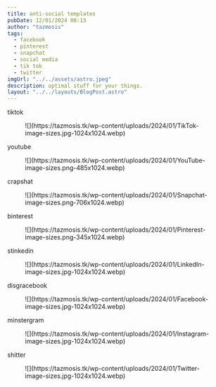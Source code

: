 ```yaml
---
title: anti-social templates
pubDate: 12/01/2024 08:13
author: "tazmosis"
tags:
  - facebook
  - pinterest
  - snapchat
  - social media
  - tik tok
  - twitter
imgUrl: "../../assets/astro.jpeg"
description: optimal stuff for your things.
layout: "../../layouts/BlogPost.astro"
---
```


tiktok

<figure class="wp-block-image size-large">![](https://tazmosis.tk/wp-content/uploads/2024/01/TikTok-image-sizes.jpg-1024x1024.webp)</figure>youtube

<figure class="wp-block-image">![](https://tazmosis.tk/wp-content/uploads/2024/01/YouTube-image-sizes.png-485x1024.webp)</figure>crapshat

<figure class="wp-block-image">![](https://tazmosis.tk/wp-content/uploads/2024/01/Snapchat-image-sizes.png-706x1024.webp)</figure>binterest

<figure class="wp-block-image">![](https://tazmosis.tk/wp-content/uploads/2024/01/Pinterest-image-sizes.png-345x1024.webp)</figure>stinkedin

<figure class="wp-block-image">![](https://tazmosis.tk/wp-content/uploads/2024/01/LinkedIn-image-sizes.jpg-1024x1024.webp)</figure>disgracebook

<figure class="wp-block-image">![](https://tazmosis.tk/wp-content/uploads/2024/01/Facebook-image-sizes.jpg-1024x1024.webp)</figure>minstergram

<figure class="wp-block-image">![](https://tazmosis.tk/wp-content/uploads/2024/01/Instagram-image-sizes.jpg-1024x1024.webp)</figure>shitter

<figure class="wp-block-image">![](https://tazmosis.tk/wp-content/uploads/2024/01/Twitter-image-sizes.jpg-1024x1024.webp)</figure>
